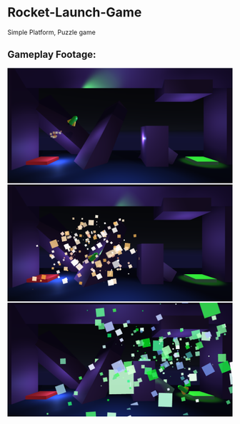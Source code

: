 # Rocket-Launch-Game
Simple Platform, Puzzle game

## Gameplay Footage:
![Gameplay Footage1](Images/gameplay1.png)
![Gameplay Footage2](Images/gameplay2.png)
![Gameplay Footage3](Images/gameplay3.png)
